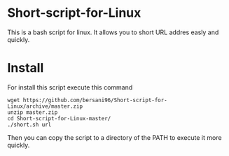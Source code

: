 Short-script-for-Linux
======================

This is a bash script for linux. It allows you to short URL addres easly and quickly.

Install
======================
For install this script execute this command
```
wget https://github.com/bersani96/Short-script-for-Linux/archive/master.zip
unzip master.zip
cd Short-script-for-Linux-master/
./short.sh url
```
Then you can copy the script to a directory of the PATH to execute it more quickly.
